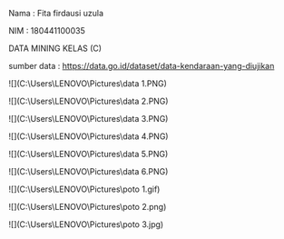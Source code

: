 Nama : Fita firdausi uzula 

NIM     : 180441100035

DATA MINING KELAS (C)

sumber data : https://data.go.id/dataset/data-kendaraan-yang-diujikan

![](C:\Users\LENOVO\Pictures\data 1.PNG)

![](C:\Users\LENOVO\Pictures\data 2.PNG)

![](C:\Users\LENOVO\Pictures\data 3.PNG)

![](C:\Users\LENOVO\Pictures\data 4.PNG)

![](C:\Users\LENOVO\Pictures\data 5.PNG)

![](C:\Users\LENOVO\Pictures\data 6.PNG)

![](C:\Users\LENOVO\Pictures\poto 1.gif)

![](C:\Users\LENOVO\Pictures\poto 2.png)

![](C:\Users\LENOVO\Pictures\poto 3.jpg)